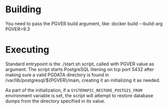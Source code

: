 # Building

You need to pass the PGVER build argument, like:
docker build --build-arg PGVER=9.3

# Executing

Standard entrypoint is the ./start.sh script, called with PGVER value
as argument. The script starts PostgreSQL litening on tcp port 5432
after making sure a valid PGDATA directory is found in
/var/lib/postgresql/${PGVER}/main, creating it an initializing it
as needed.

As part of the initialization, if a `SYSTEMAPIC_RESTORE_POSTGIS_FROM`
environment variable is set, the script will attempt to restore
database dumps from the directory specified in its value.

